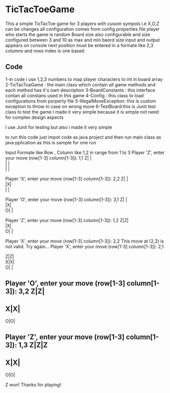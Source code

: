 # TicTacToeGame
This a simple TicTacToe game for 3 players with cusom sympols i.e X,O,Z can be changes
all configuration comes from config.properties  file
player who starts the game is random
Board size also configurable and size configured between 3 and 10 as max and min baord size
input and output appears on console
next position must be entered in a formate like 2,3
columns and rows index is one based 

Code
-------------
1-in code i use 1,2,3 numbers to map player characters to int in board array
2-TicTacToaGame : the main class which contain all game methods and each method has it's own description 
3-BoardConstants : this interface contan all constans used in this game 
4-Config : this class to load configurations from porperty file
5-IllegalMoveException: this is custom exception to throw in case on wrong move 
6-TestBoard:this is Junit test class to test the game
I made it very simple because it is simple not need for complex design aspects

I use Junit for testing but also i made it very simple 

to run this code just impot code as java project and then run main class as java pplication as this is sample for one run


Input Formate like Row , Column  like 1,2 in range from 1 to 3
Player 'Z', enter your move (row[1-3] column[1-3]): 
1,1
Z|   |   
   |   |   
   |   |   

Player 'X', enter your move (row[1-3] column[1-3]): 
2,2
Z|   |   
   |X|   
   |   |   

Player 'O', enter your move (row[1-3] column[1-3]): 
3,1
Z|   |   
   |X|   
O|   |   

Player 'Z', enter your move (row[1-3] column[1-3]): 
1,2
Z|Z|   
   |X|   
O|   |   

Player 'X', enter your move (row[1-3] column[1-3]): 
2,2
This move at (2,2) is not valid. Try again...
Player 'X', enter your move (row[1-3] column[1-3]): 
2,1

Z|Z|   
X|X|   
O|   |   

Player 'O', enter your move (row[1-3] column[1-3]): 
3,2
Z|Z|   
-----------
X|X|   
-----------
O|O|   

Player 'Z', enter your move (row[1-3] column[1-3]): 
1,3
Z|Z|Z
-----------
X|X|   
-----------
O|O|   

Z won! Thanks for playing!
